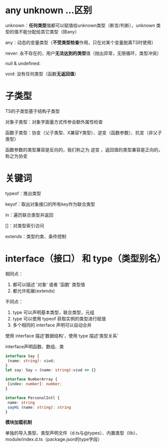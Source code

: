 # any unknown ...区别

unknown：**任何类型**值都可以赋值给unknown类型（断言/判断），unknown 类型的值不能分配给其它类型（除any）

any：动态的变量类型（**不受类型检查**作用，只在对某个变量脱离TS时使用）

never: 永不存在的，用户**无法达到的类型**值（抛出异常，无限循环，类型冲突）

null & undefined: 

void: 没有任何类型（函数**无返回值**）

# 子类型

TS的子类型基于结构子类型

对象子类型：对象字面量方式传参会额外属性检查

函数子类型：协变（父子类型、X兼容Y类型）、逆变（函数参数）、抗变（非父子类型）

函数参数的类型兼容是反向的，我们称之为 逆变 ，返回值的类型兼容是正向的，称之为协变

# 关键词

typeof：推出类型

keyof：取出对象接口的所有key作为联合类型

in：遍历联合类型并返回

[]：对类型索引访问

extends：类型约束、条件控制

# interface（接口） 和 type（类型别名）

相同点：
1. 都可以描述 '对象' 或者 '函数' 类型值
2. 都允许拓展(extends)

不同点：
1. type 可以声明基本类型，联合类型，元组
2. type 可以使用 typeof 获取实例的类型进行赋值
3. 多个相同的 interface 声明可以自动合并

使用 interface 描述‘数据结构’，使用 type 描述‘类型关系’

interface声明函数、数组、类

```ts
interface Say {
 (name: string): viod;
}
let say: Say = (name: string):viod => {}

interface NumberArray { 
 [index: number]: number; 
}

interface PersonalIntl {
 name: string
 sayHi (name: string): string
}
```

**模块加载机制**

单独的导入类型、类型声明文件（d.ts与@types）、内置类型（lib）、module/index.d.ts（package.json的type字段）